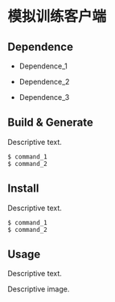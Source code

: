 # 模拟训练客户端

## Dependence

- Dependence_1

- Dependence_2

- Dependence_3 

## Build & Generate

Descriptive text.

```shell
$ command_1
$ command_2
```

## Install

Descriptive text.

```shell
$ command_1
$ command_2
```

## Usage

Descriptive text.

Descriptive image.